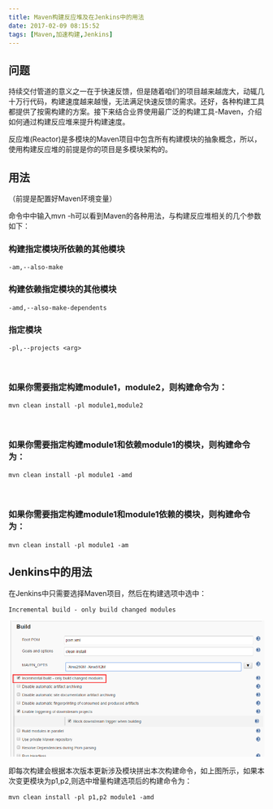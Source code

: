 ```yaml
---
title: Maven构建反应堆及在Jenkins中的用法
date: 2017-02-09 08:15:52
tags: [Maven,加速构建,Jenkins]
---
```


## 问题

持续交付管道的意义之一在于快速反馈，但是随着咱们的项目越来越庞大，动辄几十万行代码，构建速度越来越慢，无法满足快速反馈的需求。还好，各种构建工具都提供了按需构建的方案。接下来结合业界使用最广泛的构建工具-Maven，介绍如何通过构建反应堆来提升构建速度。

反应堆(Reactor)是多模块的Maven项目中包含所有构建模块的抽象概念，所以，使用构建反应堆的前提是你的项目是多模块架构的。

## 用法

（前提是配置好Maven环境变量）

命令中中输入mvn -h可以看到Maven的各种用法，与构建反应堆相关的几个参数如下：

### 构建指定模块所依赖的其他模块

```
-am,--also-make
```
     
### 构建依赖指定模块的其他模块

```
-amd,--also-make-dependents	  
```   

### 指定模块

```
-pl,--projects <arg>    
```
　　

### 如果你需要指定构建module1，module2，则构建命令为：

```　　
mvn clean install -pl module1,module2
```
　　

### 如果你需要指定构建module1和依赖module1的模块，则构建命令为：

```　
mvn clean install -pl module1 -amd
```
　　

### 如果你需要指定构建module1和module1依赖的模块，则构建命令为：

```
mvn clean install -pl module1 -am
```

## Jenkins中的用法

在Jenkins中只需要选择Maven项目，然后在构建选项中选中：

```
Incremental build - only build changed modules
```
 
![](https://raw.githubusercontent.com/AngryTester/blog/master/maven.png)


即每次构建会根据本次版本更新涉及模块拼出本次构建命令，如上图所示，如果本次变更模块为p1,p2,则选中增量构建选项后的构建命令为：


```
mvn clean install -pl p1,p2 module1 -amd
```

